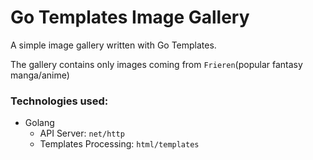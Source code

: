 # Go Templates Image Gallery
A simple image gallery written with Go Templates.

The gallery contains only images coming from `Frieren`(popular fantasy manga/anime)

### Technologies used:
- Golang
  - API Server: `net/http`
  - Templates Processing: `html/templates`
